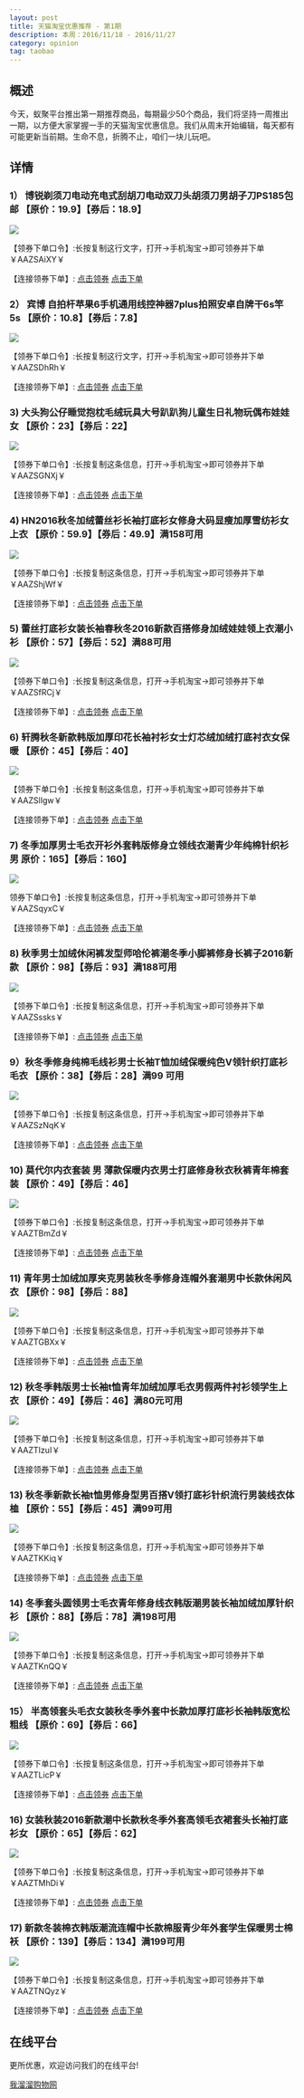 ```yaml
---
layout: post
title: 天猫淘宝优惠推荐 - 第1期
description: 本周：2016/11/18 - 2016/11/27 
category: opinion
tag: taobao
---
```


## 概述

今天，蚁聚平台推出第一期推荐商品，每期最少50个商品，我们将坚持一周推出一期，以方便大家掌握一手的天猫淘宝优惠信息。我们从周末开始编辑，每天都有可能更新当前期。生命不息，折腾不止，咱们一块儿玩吧。


## 详情


### 1） 博锐剃须刀电动充电式刮胡刀电动双刀头胡须刀男胡子刀PS185包邮 【原价：19.9】【券后：18.9】

![](http://img03.taobaocdn.com/bao/uploaded/i3/TB18.HPOXXXXXb5aXXXXXXXXXXX_!!0-item_pic.jpg)

【领券下单口令】:长按复制这行文字，打开→手机淘宝→即可领券并下单￥AAZSAiXY￥

【连接领券下单】: [点击领券](https://uland.taobao.com/coupon/edetail?e=WnC6U9WNIp4N%2BoQUE6FNzIM62UyNgFOBM7zfvl%2BN%2Bjg07On2jpdnATPKR4DOvb%2BMGedNLBCmvrEL%2FyUgMFPx9wPbfjxGQb3QoUC34ijeiBvTMX0fSsCsSRFkSu7fJVIou8RTECic9FubT1YqYQ%2FW9Ya6dkoNw4iF&pid=mm_119037603_17336538_63126239&af=1)      [点击下单](https://s.click.taobao.com/t?e=m%3D2%26s%3D3%2BQ7NzngHh0cQipKwQzePOeEDrYVVa64K7Vc7tFgwiHjf2vlNIV67qvE%2B5zcgODMc4zWPc6e821KVk%2FYB1WuC%2BSKWgMRPGMOkcCLWdKFNcIlvwUI3pkb%2B51MWbc5%2FICV4lih7S%2FJEbWwIZm6TSWU3LGof6PvohP9xiXvDf8DaRs%3D&pvid=12_211.160.178.10_11157_1479437459506)




### 2） 宾博 自拍杆苹果6手机通用线控神器7plus拍照安卓自牌干6s竿5s 【原价：10.8】【券后：7.8】

![](http://img04.taobaocdn.com/bao/uploaded/i4/TB1GEtVNFXXXXXLXpXXXXXXXXXX_!!0-item_pic.jpg)

【领券下单口令】:长按复制这行文字，打开→手机淘宝→即可领券并下单￥AAZSDhRh￥

【连接领券下单】:  [点击领券](https://uland.taobao.com/coupon/edetail?e=1qga8PIIKiIN%2BoQUE6FNzIM62UyNgFOBM7zfvl%2BN%2Bjg07On2jpdnATPKR4DOvb%2BMthcMy6Q27oPMbPbXzsgLYUYUejVMpzGc7sRUcQe1PUfLrsWRZq%2FF8X7d8K0UcftMYI0B7vunbWvRptl%2F1q8LcjyG%2F7e8ZqCsonv6QcvcARY%3D&pid=mm_119037603_17336538_63126239&af=1)    [点击下单](https://s.click.taobao.com/t?e=m%3D2%26s%3DPKuycCnAqxocQipKwQzePOeEDrYVVa64K7Vc7tFgwiHjf2vlNIV67qvE%2B5zcgODMc4zWPc6e821KVk%2FYB1WuC%2BSKWgMRPGMOkcCLWdKFNcIlvwUI3pkb%2B3QZbREBRhZ3ImwFZhLv9rrFBSKxVk24ERm4wqCfu6F1IYULNg46oBA%3D&pvid=12_211.160.178.10_11157_1479437459506)



### 3) 大头狗公仔睡觉抱枕毛绒玩具大号趴趴狗儿童生日礼物玩偶布娃娃女 【原价：23】【券后：22】

![](http://img01.taobaocdn.com/bao/uploaded/i1/TB1pUxBNpXXXXcDXVXXXXXXXXXX_!!0-item_pic.jpg)

【领券下单口令】:长按复制这条信息，打开→手机淘宝→即可领券并下单￥AAZSGNXj￥【连接领券下单】: [点击领券](https://uland.taobao.com/coupon/edetail?e=Q5PYYKKRNQoN%2BoQUE6FNzIM62UyNgFOBM7zfvl%2BN%2Bjg07On2jpdnATPKR4DOvb%2BMcUJD7%2BcKFTUhtA5gChWd6EYUejVMpzGc7sRUcQe1PUfLrsWRZq%2FF8X7d8K0UcftMYI0B7vunbWvRptl%2F1q8LcjyG%2F7e8ZqCsonv6QcvcARY%3D&pid=mm_119037603_17336538_63126239&af=1)     [点击下单](https://s.click.taobao.com/t?e=m%3D2%26s%3DFiSN%2BR3Cy1ccQipKwQzePOeEDrYVVa64K7Vc7tFgwiHjf2vlNIV67qvE%2B5zcgODMc4zWPc6e821KVk%2FYB1WuC%2BSKWgMRPGMOkcCLWdKFNcIlvwUI3pkb%2B4mjF04llYPMv6aRjXxnH2Xfx78JYcvfJGDNVjfJsShDIYULNg46oBA%3D&pvid=12_211.160.178.10_11157_1479437459506)



### 4) HN2016秋冬加绒蕾丝衫长袖打底衫女修身大码显瘦加厚雪纺衫女上衣 【原价：59.9】【券后：49.9】满158可用

![](http://img04.taobaocdn.com/bao/uploaded/i4/TB1B9ctOXXXXXcKXVXXXXXXXXXX_!!0-item_pic.jpg)

【领券下单口令】:长按复制这条信息，打开→手机淘宝→即可领券并下单￥AAZShjWf￥

【连接领券下单】: [点击领券](https://uland.taobao.com/coupon/edetail?e=HfAeN2aJ0CEN%2BoQUE6FNzIM62UyNgFOBM7zfvl%2BN%2Bjg07On2jpdnATPKR4DOvb%2BMBFxpVG8VKZuhm%2FcAdRQPcOf5wOtmCV%2Bc2ZAZqMvlnmBDRtfldBdy7oPU9BMl4GGHpF66W2Tp9LoEavfarJokQTzp2zdaySTT&pid=mm_119037603_17336538_63126239&af=1)     [点击下单](https://s.click.taobao.com/t?e=m%3D2%26s%3D2qbGdaytkoUcQipKwQzePOeEDrYVVa64K7Vc7tFgwiG3bLqV5UHdqZJGFn7g0xDYP9LlJoUu0c5KVk%2FYB1WuC%2BSKWgMRPGMOkcCLWdKFNcINSVfRIVgD%2BhuUFBFaX0E5GQNZBlHVSmQKKptXo3rRSUGzkCHYl9EkMm%2Bd4ED4x8nsCOMsf%2BQxU1%2F61VBI0wI4tzvyZPk%2BKXbu9OC8Ro5TWcYl7w3%2FA2kb&pvid=12_211.160.178.10_486_1479444525875)




### 5) 蕾丝打底衫女装长袖春秋冬2016新款百搭修身加绒娃娃领上衣潮小衫 【原价：57】【券后：52】满88可用

![](http://img02.taobaocdn.com/bao/uploaded/i2/TB1PZT0JFXXXXciXFXXXXXXXXXX_!!0-item_pic.jpg)

【领券下单口令】:长按复制这条信息，打开→手机淘宝→即可领券并下单￥AAZSfRCj￥

【连接领券下单】: [点击领券](https://uland.taobao.com/coupon/edetail?e=uFrqZpLhMvgN%2BoQUE6FNzIM62UyNgFOBM7zfvl%2BN%2Bjg07On2jpdnATPKR4DOvb%2BMUu9I5rVA6GCicEj%2BebiWgOf5wOtmCV%2Bc2ZAZqMvlnmBDRtfldBdy7oPU9BMl4GGHpF66W2Tp9LoEavfarJokQTzp2zdaySTT&pid=mm_119037603_17336538_63126239&af=1)     [点击下单](https://s.click.taobao.com/t?e=m%3D2%26s%3DzR61L7fPqNscQipKwQzePOeEDrYVVa64LKpWJ%2Bin0XK3bLqV5UHdqU5vu1HRX1rd5ZnjZiNpIZZKVk%2FYB1WuC%2BSKWgMRPGMOkcCLWdKFNcINSVfRIVgD%2BqZkU6pJUpYgkYCjLHhWPM39MLCAEOCcK%2BnutrGCa4o9Mm%2Bd4ED4x8nlp1PrJtOCXBTLwV1U%2Fl%2B%2Fh81v0qfx3a496NjIMujRZcYl7w3%2FA2kb&pvid=12_211.160.178.10_486_1479444525875)




### 6) 轩腾秋冬新款韩版加厚印花长袖衬衫女士灯芯绒加绒打底衬衣女保暖 【原价：45】【券后：40】

![](http://img01.taobaocdn.com/bao/uploaded/i1/TB1_lB4NVXXXXaqapXXXXXXXXXX_!!0-item_pic.jpg)

【领券下单口令】:长按复制这条信息，打开→手机淘宝→即可领券并下单￥AAZSlIgw￥

【连接领券下单】: [点击领券](https://uland.taobao.com/coupon/edetail?e=%2BZChgver8bwN%2BoQUE6FNzIM62UyNgFOBM7zfvl%2BN%2Bjg07On2jpdnATPKR4DOvb%2BMkrW1mln0gIie5R%2BrNL5lfef5wOtmCV%2Bc2ZAZqMvlnmBDRtfldBdy7oPU9BMl4GGHpF66W2Tp9LoEavfarJokQTzp2zdaySTT&pid=mm_119037603_17336538_63126239&af=1)     [点击下单](https://s.click.taobao.com/t?e=m%3D2%26s%3DoJYos5bwAdwcQipKwQzePOeEDrYVVa64K7Vc7tFgwiG3bLqV5UHdqcHgLVNVo9v0%2B24pk81cuapKVk%2FYB1WuC%2BSKWgMRPGMOkcCLWdKFNcINSVfRIVgD%2BgMHzF7zF%2F2VkwtCMIw5LiEoyXcloDW%2BU%2BZCwkFt0F7DfBL5LlYL98k5ix8NZFTXqh1bTlnObitEjiqloEvndhy2EZAod4ISsaJn5AyUbPoV&pvid=12_211.160.178.10_486_1479444525875)




### 7) 冬季加厚男士毛衣开衫外套韩版修身立领线衣潮青少年纯棉针织衫男 原价：165】【券后：160】

![](http://img04.taobaocdn.com/bao/uploaded/i4/TB1prPBLVXXXXadXFXXXXXXXXXX_!!0-item_pic.jpg)

领券下单口令】:长按复制这条信息，打开→手机淘宝→即可领券并下单￥AAZSqyxC￥

【连接领券下单】: [点击领券](https://uland.taobao.com/coupon/edetail?e=2XtO6MU9ozgN%2BoQUE6FNzIM62UyNgFOBM7zfvl%2BN%2Bjg07On2jpdnATPKR4DOvb%2BM5uMi0VfC1FVTVFHzxS7L%2Buf5wOtmCV%2Bc2ZAZqMvlnmBDRtfldBdy7oPU9BMl4GGHpF66W2Tp9LoEavfarJokQTzp2zdaySTT&pid=mm_119037603_17336538_63126239&af=1)     [点击下单](https://s.click.taobao.com/t?e=m%3D2%26s%3DV%2FlL8RNSBI8cQipKwQzePOeEDrYVVa64K7Vc7tFgwiG3bLqV5UHdqcHgLVNVo9v0%2B24pk81cuapKVk%2FYB1WuC%2BSKWgMRPGMOkcCLWdKFNcINSVfRIVgD%2Bijb4%2B%2Ft7IQoeTIxxiHO68Pacs262B5ciB3qcnwZ%2BFJnfBL5LlYL98lzL0FOJVp1i7F3kNR6XzptTKKwCyHHXL2T2U9rWM1jF6Jn5AyUbPoV&pvid=12_211.160.178.10_486_1479444525875)




### 8) 秋季男士加绒休闲裤发型师哈伦裤潮冬季小脚裤修身长裤子2016新款 【原价：98】【券后：93】满188可用

![](http://img03.taobaocdn.com/bao/uploaded/i3/TB1_V8YOXXXXXcVaXXXXXXXXXXX_!!0-item_pic.jpg)

【领券下单口令】:长按复制这条信息，打开→手机淘宝→即可领券并下单￥AAZSssks￥

【连接领券下单】: [点击领券](https://uland.taobao.com/coupon/edetail?e=AWFxmV1eV98N%2BoQUE6FNzIM62UyNgFOBM7zfvl%2BN%2Bjg07On2jpdnATPKR4DOvb%2BMlIA%2FbmXe%2F59Kz13%2BBe4qf%2Bf5wOtmCV%2Bc2ZAZqMvlnmBDRtfldBdy7oPU9BMl4GGHpF66W2Tp9LoEavfarJokQTzp2zdaySTT&pid=mm_119037603_17336538_63126239&af=1)     [点击下单](https://s.click.taobao.com/t?e=m%3D2%26s%3DZSCnxA3JcvscQipKwQzePOeEDrYVVa64K7Vc7tFgwiG3bLqV5UHdqcHgLVNVo9v0%2B24pk81cuapKVk%2FYB1WuC%2BSKWgMRPGMOkcCLWdKFNcINSVfRIVgD%2BgULagTqtqzwoXL7tlgyrHJOX0pD%2BIy46aRmXKKbdECtfBL5LlYL98nyPrvHLAeNV6HgAt5W2%2B%2FkiK46XAdHZD3zSAXsEgIIIKJn5AyUbPoV&pvid=12_211.160.178.10_486_1479444525875)




### 9）秋冬季修身纯棉毛线衫男士长袖T恤加绒保暖纯色V领针织打底衫毛衣 【原价：38】【券后：28】满99 可用

![](http://img03.taobaocdn.com/bao/uploaded/i3/294733241/TB2QToZcb5K.eBjy0FnXXaZzVXa_!!294733241.jpg)

【领券下单口令】:长按复制这条信息，打开→手机淘宝→即可领券并下单￥AAZSzNqK￥

【连接领券下单】: [点击领券](https://uland.taobao.com/coupon/edetail?e=aYphKGRv2NQN%2BoQUE6FNzIM62UyNgFOBM7zfvl%2BN%2Bjg07On2jpdnATPKR4DOvb%2BMt9ATPnqaKnTs8SfoBxrVruf5wOtmCV%2Bc2ZAZqMvlnmBDRtfldBdy7oPU9BMl4GGHpF66W2Tp9LoEavfarJokQTzp2zdaySTT&pid=mm_119037603_17336538_63126239&af=1)     [点击下单](https://s.click.taobao.com/t?e=m%3D2%26s%3DIclVvcHKexgcQipKwQzePOeEDrYVVa64LKpWJ%2Bin0XK3bLqV5UHdqcHgLVNVo9v0%2B24pk81cuapKVk%2FYB1WuC%2BSKWgMRPGMOkcCLWdKFNcINSVfRIVgD%2BtuK231wIrWDKAtdtPnUufMkF3zjOtPEmtyo3Ij7pF0qh9TbKRs8zk7sxZh52wC%2FAppFu%2B6MbFJjuc%2BgPYNYNvIHGvhvXYh3eA%3D%3D&pvid=12_211.160.178.10_486_1479444525875)



### 10) 莫代尔内衣套装 男 薄款保暖内衣男士打底修身秋衣秋裤青年棉套装 【原价：49】【券后：46】

![](http://img01.taobaocdn.com/bao/uploaded/i1/132390354/TB2W9hmam1I.eBjy0FjXXabfXXa_!!132390354.jpg)

【领券下单口令】:长按复制这条信息，打开→手机淘宝→即可领券并下单￥AAZTBmZd￥

【连接领券下单】: [点击领券](https://uland.taobao.com/coupon/edetail?e=hOpMOlCAxUIN%2BoQUE6FNzIM62UyNgFOBM7zfvl%2BN%2Bjg07On2jpdnATPKR4DOvb%2BMfQtvpogZrrZkXo04dSlU6uf5wOtmCV%2Bc2ZAZqMvlnmBDRtfldBdy7oPU9BMl4GGHpF66W2Tp9LoEavfarJokQTzp2zdaySTT&pid=mm_119037603_17336538_63126239&af=1)     [点击下单](https://s.click.taobao.com/t?e=m%3D2%26s%3DlzjfWFruvf4cQipKwQzePOeEDrYVVa64LKpWJ%2Bin0XK3bLqV5UHdqcHgLVNVo9v0%2B24pk81cuapKVk%2FYB1WuC%2BSKWgMRPGMOkcCLWdKFNcINSVfRIVgD%2BnW35OWWBV%2BcC%2FfsMHNOqkteKGttNUflouatKFfwKUS3fBL5LlYL98lByaJpbarTVrndyxNpS5DgNmJS7mpHpLoQrujSb5VEEqJn5AyUbPoV&pvid=12_211.160.178.10_486_1479444525875)



### 11) 青年男士加绒加厚夹克男装秋冬季修身连帽外套潮男中长款休闲风衣 【原价：98】【券后：88】

![](http://img03.taobaocdn.com/bao/uploaded/i3/TB1gczNOXXXXXa2aXXXXXXXXXXX_!!0-item_pic.jpg)

【领券下单口令】:长按复制这条信息，打开→手机淘宝→即可领券并下单￥AAZTGBXx￥

【连接领券下单】: [点击领券](https://uland.taobao.com/coupon/edetail?e=1tCiXOSrifMN%2BoQUE6FNzIM62UyNgFOBM7zfvl%2BN%2Bjg07On2jpdnATPKR4DOvb%2BML8UbA5Kcvzwv5Sy4YQ%2BHE%2Bf5wOtmCV%2Bc2ZAZqMvlnmBDRtfldBdy7oPU9BMl4GGHpF66W2Tp9LoEavfarJokQTzp2zdaySTT&pid=mm_119037603_17336538_63126239&af=1)     [点击下单](https://s.click.taobao.com/t?e=m%3D2%26s%3DNnqbdsdwywYcQipKwQzePOeEDrYVVa64K7Vc7tFgwiG3bLqV5UHdqcHgLVNVo9v0%2B24pk81cuapKVk%2FYB1WuC%2BSKWgMRPGMOkcCLWdKFNcINSVfRIVgD%2BnW35OWWBV%2BcC%2FfsMHNOqkstXCDcQwtVRn0PYeJpRk2GMm%2Bd4ED4x8kovzhxoCeEDP8M9ufil0OGBtyiQdt2qkJmc15pY39AKcYl7w3%2FA2kb&pvid=12_211.160.178.10_486_1479444525875)




### 12) 秋冬季韩版男士长袖t恤青年加绒加厚毛衣男假两件衬衫领学生上衣 【原价：49】【券后：46】满80元可用

![](http://img03.taobaocdn.com/bao/uploaded/i3/1853417451/TB21I34amiK.eBjSZFsXXbxZpXa_!!1853417451.jpg)

【领券下单口令】:长按复制这条信息，打开→手机淘宝→即可领券并下单￥AAZTIzuI￥

【连接领券下单】: [点击领券](https://uland.taobao.com/coupon/edetail?e=tZm6kxrkcbsN%2BoQUE6FNzIM62UyNgFOBM7zfvl%2BN%2Bjg07On2jpdnATPKR4DOvb%2BM4EekyhC8Nd1%2FPMWPf8DD2uf5wOtmCV%2Bc2ZAZqMvlnmBDRtfldBdy7oPU9BMl4GGHpF66W2Tp9LoEavfarJokQTzp2zdaySTT&pid=mm_119037603_17336538_63126239&af=1)     [点击下单](https://s.click.taobao.com/t?e=m%3D2%26s%3D4H1YrywlUmAcQipKwQzePOeEDrYVVa64LKpWJ%2Bin0XK3bLqV5UHdqcHgLVNVo9v0%2B24pk81cuapKVk%2FYB1WuC%2BSKWgMRPGMOkcCLWdKFNcINSVfRIVgD%2Bj2KN%2FVyqnGzfIJNRQJ0%2Frhv0v5s85D7WV16nFIJ51LaMm%2Bd4ED4x8kupEBTkrIX36%2BNLcwW69LwI6EeUJBvyMVugbC5PYYckcYl7w3%2FA2kb&pvid=12_211.160.178.10_486_1479444525875)



### 13) 秋冬季新款长袖t恤男修身型男百搭V领打底衫针织流行男装线衣体桖 【原价：55】【券后：45】满99可用

![](http://image.taobao.com/bao/uploaded/i1/294733241/TB2TCfoXIgd61BjSZFPXXbVVFXa_!!294733241.gif)

【领券下单口令】:长按复制这条信息，打开→手机淘宝→即可领券并下单￥AAZTKKiq￥

【连接领券下单】: [点击领券](https://uland.taobao.com/coupon/edetail?e=GxFeji5SmuIN%2BoQUE6FNzIM62UyNgFOBM7zfvl%2BN%2Bjg07On2jpdnATPKR4DOvb%2BMDxJdnohGitxNIx3fHk%2Fdpef5wOtmCV%2Bc2ZAZqMvlnmBDRtfldBdy7oPU9BMl4GGHpF66W2Tp9LoEavfarJokQTzp2zdaySTT&pid=mm_119037603_17336538_63126239&af=1)     [点击下单](https://s.click.taobao.com/t?e=m%3D2%26s%3DLN1MERooWt0cQipKwQzePOeEDrYVVa64LKpWJ%2Bin0XK3bLqV5UHdqcHgLVNVo9v0%2B24pk81cuapKVk%2FYB1WuC%2BSKWgMRPGMOkcCLWdKFNcINSVfRIVgD%2BktTAzLAwdpyWZQ2aUyl%2F0UkF3zjOtPEmtyo3Ij7pF0qh9TbKRs8zk7onD7j%2FiUykhHMjH3mo2XXOyRMSmm7QGLGzRf3j5fCYA%3D%3D&pvid=12_211.160.178.10_486_1479444525875)



### 14) 冬季套头圆领男士毛衣青年修身线衣韩版潮男装长袖加绒加厚针织衫 【原价：88】【券后：78】满198可用

![](http://img04.taobaocdn.com/bao/uploaded/i4/2593918332/TB2aO4CcSiJ.eBjSspoXXcpMFXa_!!2593918332.jpg)

【领券下单口令】:长按复制这条信息，打开→手机淘宝→即可领券并下单￥AAZTKnQQ￥

【连接领券下单】: [点击领券](https://uland.taobao.com/coupon/edetail?e=dkryJXcgZv8N%2BoQUE6FNzIM62UyNgFOBM7zfvl%2BN%2Bjg07On2jpdnATPKR4DOvb%2BMLT9Gh%2BtAYQ3w2HPvPSCsPuf5wOtmCV%2Bc2ZAZqMvlnmBDRtfldBdy7oPU9BMl4GGHpF66W2Tp9LoEavfarJokQTzp2zdaySTT&pid=mm_119037603_17336538_63126239&af=1)     [点击下单](https://s.click.taobao.com/t?e=m%3D2%26s%3Dy0rgLdiYp%2FMcQipKwQzePOeEDrYVVa64LKpWJ%2Bin0XK3bLqV5UHdqcHgLVNVo9v0LzKPa%2Ff2nu9KVk%2FYB1WuC%2BSKWgMRPGMOkcCLWdKFNcINSVfRIVgD%2BoUOQy5R9HUGz0FgPRCy3HFC1zPFRpLDhxHTg%2FX7SUBDMm%2Bd4ED4x8mhRYeBckF7DNYk7yRSM2ZfrlZMlaV9k3LQSrmKEiIBesYl7w3%2FA2kb&pvid=12_211.160.178.10_486_1479444525875)



### 15） 半高领套头毛衣女装秋冬季外套中长款加厚打底衫长袖韩版宽松粗线 【原价：69】【券后：66】

![](http://img02.taobaocdn.com/bao/uploaded/i2/TB1LujVNFXXXXbTapXXXXXXXXXX_!!0-item_pic.jpg)

【领券下单口令】:长按复制这条信息，打开→手机淘宝→即可领券并下单￥AAZTLicP￥

【连接领券下单】: [点击领券](https://uland.taobao.com/coupon/edetail?e=Ipzjhhbfv4EN%2BoQUE6FNzIM62UyNgFOBM7zfvl%2BN%2Bjg07On2jpdnATPKR4DOvb%2BMMDSx%2BGay%2FP2Ir1MsMqCX%2F%2Bf5wOtmCV%2Bc2ZAZqMvlnmBDRtfldBdy7oPU9BMl4GGHpF66W2Tp9LoEavfarJokQTzp2zdaySTT&pid=mm_119037603_17336538_63126239&af=1)     [点击下单](https://s.click.taobao.com/t?e=m%3D2%26s%3DP83ltVi6PdccQipKwQzePOeEDrYVVa64K7Vc7tFgwiG3bLqV5UHdqcHgLVNVo9v0%2B24pk81cuapKVk%2FYB1WuC%2BSKWgMRPGMOkcCLWdKFNcINSVfRIVgD%2BgULagTqtqzwoXL7tlgyrHK8lwetcOG0mg01T8j9NNGlfBL5LlYL98kdpw2fdIe72q9OKlapZEhzwBLcNeSAR2vM4%2FXSm%2FGd4qJn5AyUbPoV&pvid=12_211.160.178.10_486_1479444525875)



### 16) 女装秋装2016新款潮中长款秋冬季外套高领毛衣裙套头长袖打底衫女 【原价：65】【券后：62】

![](http://img01.taobaocdn.com/bao/uploaded/i1/TB1DMcSNFXXXXaJaFXXXXXXXXXX_!!0-item_pic.jpg)

【领券下单口令】:长按复制这条信息，打开→手机淘宝→即可领券并下单￥AAZTMhDi￥

【连接领券下单】: [点击领券](https://uland.taobao.com/coupon/edetail?e=%2F402y0x7vu0N%2BoQUE6FNzIM62UyNgFOBM7zfvl%2BN%2Bjg07On2jpdnATPKR4DOvb%2BMm9oI8lm9Q36sGXn70%2FdVCef5wOtmCV%2Bc2ZAZqMvlnmBDRtfldBdy7oPU9BMl4GGHpF66W2Tp9LoEavfarJokQTzp2zdaySTT&pid=mm_119037603_17336538_63126239&af=1)     [点击下单](https://s.click.taobao.com/t?e=m%3D2%26s%3DFaOber7He00cQipKwQzePOeEDrYVVa64K7Vc7tFgwiG3bLqV5UHdqcHgLVNVo9v0%2B24pk81cuapKVk%2FYB1WuC%2BSKWgMRPGMOkcCLWdKFNcINSVfRIVgD%2BgULagTqtqzwoXL7tlgyrHK8lwetcOG0mg01T8j9NNGlfBL5LlYL98kdpw2fdIe72q9OKlapZEhz9HfwuHnbR88z7gwqI1qhkKJn5AyUbPoV&pvid=12_211.160.178.10_486_1479444525875)



### 17) 新款冬装棉衣韩版潮流连帽中长款棉服青少年外套学生保暖男士棉袄 【原价：139】【券后：134】满199可用

![](http://img02.taobaocdn.com/bao/uploaded/i2/TB1Y3U.JFXXXXcVXXXXXXXXXXXX_!!0-item_pic.jpg)

【领券下单口令】:长按复制这条信息，打开→手机淘宝→即可领券并下单￥AAZTNQyz￥

【连接领券下单】: [点击领券](https://uland.taobao.com/coupon/edetail?e=zxrc54VZLIcN%2BoQUE6FNzIM62UyNgFOBM7zfvl%2BN%2Bjg07On2jpdnATPKR4DOvb%2BM6jPbwATH3dRl02htY3rKMef5wOtmCV%2Bc2ZAZqMvlnmBDRtfldBdy7oPU9BMl4GGHpF66W2Tp9LoEavfarJokQTzp2zdaySTT&pid=mm_119037603_17336538_63126239&af=1)     [点击下单](https://s.click.taobao.com/t?e=m%3D2%26s%3DgmjZCs3lPnQcQipKwQzePOeEDrYVVa64K7Vc7tFgwiG3bLqV5UHdqcHgLVNVo9v0%2B24pk81cuapKVk%2FYB1WuC%2BSKWgMRPGMOkcCLWdKFNcINSVfRIVgD%2BtpGxAB9RzeW5SENaKUiHfsJYZB7lXQ4X0C87MZfINUvMm%2Bd4ED4x8lrZsLt4GOhXExsn0tDuG60KJIgWIHoMuIHC%2BMn6M6I08Yl7w3%2FA2kb&pvid=12_211.160.178.10_486_1479444525875)


## 在线平台

更所优惠，欢迎访问我们的在线平台!

[我溜溜购物网](http://w66g.com/)